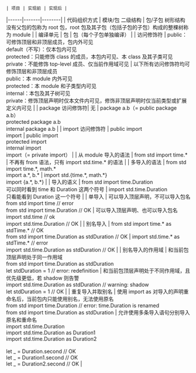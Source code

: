 	| 项目 | 实现前 | 实现后 |
|------|-------|--------|
| 代码组织方式 | 模块/包 二级结构 | 包/子包 树形结构<br>没有父包的包称为 root 包，root 包及其子包（包括子包的子包）构成的整棵树称为 module |
| 编译单元 | 包 | 包（每个子包单独编译） |
| 访问修饰符 | public：<br>可修饰顶层和非顶层成员，包内外可见<br>default（不写）：仅本包内可见<br>protected：只能修饰 class 的成员，本包内可见、本 class 及其子类可见<br>private：不能修饰 top-level 成员、仅当前作用域可见 | 以下所有访问修饰符均可修饰顶层和非顶层成员<br>public：本 module 内外可见<br>protected：本 module 和子类型内可见<br>internal：本包及其子树可见<br>private：修饰顶层声明时仅本文件内可见，修饰非顶层声明时仅当前类型或扩展定义内可见 |
| package 访问修饰符| 无 | package a.b（= public package a.b）<br>protected package a.b<br>internal package a.b |
| import 访问修饰符 | public import<br>import | public import<br>protected import<br>internal import<br>import（= private import） |
| 从 module 导入的语法 | from std import time.\* | 不再有 from 语法，只有 import std.time.\* 的语法 |
| 多导入的语法 | from std import time.\*, math.\*<br>import a.\*, b.\* | import std.{time.\*, math.\*}<br>import {a.\*, b.\*} |
| 导入的语义 | from std import time.Duration<br>可以同时看到 time 和 Duration 这两个符号 | import std.time.Duration<br>只看能看到 Duration 这一个符号 |
| 单导入 | 可以导入顶层声明，不可以导入包名<br>from std import time // error<br>from std import time.Duration // OK | 可以导入顶层声明、也可以导入包名<br>import std.time // ok<br>import std.time.Duration // OK |
| 别名导入 | from std import time.\* as stdTime.\* // OK<br>from std import time.Duration as stdDuration // OK | import std.time.\* as stdTime.\* // error<br>import std.time.Duration as stdDuration // OK |
| 别名导入的作用域 | 和当前包顶层声明处于同一作用域<br>from std import time.Duration as stdDuration<br>let stdDuration = 1 // error: redefinition | 和当前包顶层声明处于不同作用域，且优先级更低，若 shadow 则告警<br>import std.time.Duration as stdDuration // warning: shadow<br>let stdDuration = 1 // OK |
| 重复导入并取别名 | 使用 import as 对导入的声明重命名后，当前包内只能使用别名，无法使用原名<br>from std import time.Duration // error: time.Duration is renamed<br>from std import time.Duration as stdDuration | 允许使用多条导入语句分别导入原名和重命名<br>import std.time.Duration<br>import std.time.Duration as Duration1<br>import std.time.Duration as Duration2<br><br>let _ = Duration.second // OK<br>let _ = Duration1.second // OK<br>let _ = Duration2.second // OK |
